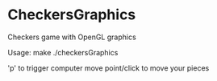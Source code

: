 # CheckersGraphics
Checkers game with OpenGL graphics

Usage:
make
./checkersGraphics

'p' to trigger computer move
point/click to move your pieces
